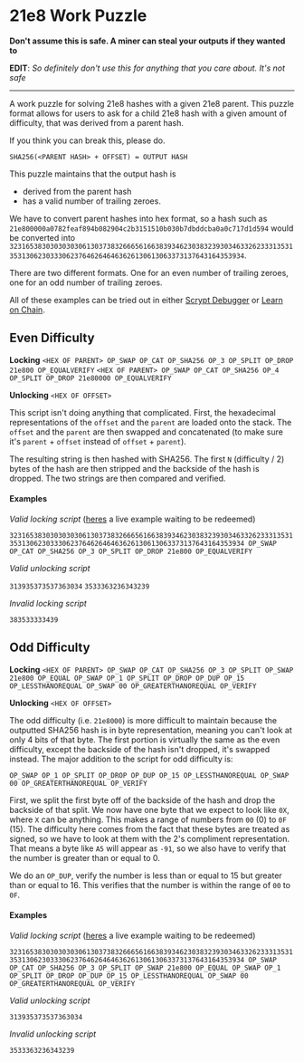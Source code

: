 # 21e8 Work Puzzle

**Don't assume this is safe. A miner can steal your outputs if they wanted to**


**EDIT**: *So definitely don't use this for anything that you care about. It's not safe*

---


A work puzzle for solving 21e8 hashes with a given 21e8 parent. This puzzle format allows for users to ask for a child
21e8 hash with a given amount of difficulty, that was derived from a parent hash. 

If you think you can break this, please do. 

`SHA256(<PARENT HASH> + OFFSET) = OUTPUT HASH`

This puzzle maintains that the output hash is 
- derived from the parent hash
- has a valid number of trailing zeroes.


We have to convert parent hashes into hex format, so a hash such as `21e800000a0782feaf894b082904c2b3151510b030b7dbddcba0a0c717d1d594` would be converted into 
`32316538303030303061303738326665616638393462303832393034633262333135313531306230333062376462646463626130613063373137643164353934`.

There are two different formats. One for an even number of trailing zeroes, one for an odd number of trailing zeroes.

All of these examples can be tried out in either [Scrypt Debugger](http://scrypt.studio/) or [Learn on Chain](http://learnonchain.com/script).

## Even Difficulty

**Locking**
`<HEX OF PARENT> OP_SWAP OP_CAT OP_SHA256 OP_3 OP_SPLIT OP_DROP 21e800 OP_EQUALVERIFY`
`<HEX OF PARENT> OP_SWAP OP_CAT OP_SHA256 OP_4 OP_SPLIT OP_DROP 21e80000 OP_EQUALVERIFY`

**Unlocking**
`<HEX OF OFFSET>`

This script isn't doing anything that complicated. First, the hexadecimal representations of the `offset` and the `parent` are loaded onto the stack. The `offset` and the `parent` are then swapped and concatenated (to make sure it's `parent` + `offset` instead of `offset` + `parent`).

The resulting string is then hashed with SHA256. The first `N` (difficulty / 2) bytes of the hash are then stripped and the 
backside of the hash is dropped. The two strings are then compared and verified.


#### Examples

*Valid locking script* ([heres](https://search.matterpool.io/tx/94fd8c388f3584dd460e8f7014aa4c44dc06a9b21e9ab3e7b4325d9af2197f61) a live example waiting to be redeemed)

`32316538303030303061303738326665616638393462303832393034633262333135313531306230333062376462646463626130613063373137643164353934 OP_SWAP OP_CAT OP_SHA256 OP_3 OP_SPLIT OP_DROP 21e800 OP_EQUALVERIFY`

*Valid unlocking script*

`313935373537363034`
`3533363236343239`

*Invalid locking script*

`383533333439`


## Odd Difficulty

**Locking**
`
<HEX OF PARENT> OP_SWAP OP_CAT OP_SHA256 OP_3 OP_SPLIT OP_SWAP 21e800 OP_EQUAL OP_SWAP OP_1 OP_SPLIT OP_DROP OP_DUP OP_15 OP_LESSTHANOREQUAL OP_SWAP 00 OP_GREATERTHANOREQUAL OP_VERIFY
`

**Unlocking**
`<HEX OF OFFSET>`


The odd difficulty (i.e. `21e8000`) is more difficult to maintain because the outputted SHA256 hash is in byte representation, meaning you can't look at only 4 bits of that byte. The first portion is virtually the same as the even difficulty, except
the backside of the hash isn't dropped, it's swapped instead. The major addition to the script for odd difficulty is:

`OP_SWAP OP_1 OP_SPLIT OP_DROP OP_DUP OP_15 OP_LESSTHANOREQUAL OP_SWAP 00 OP_GREATERTHANOREQUAL OP_VERIFY`

First, we split the first byte off of the backside of the hash and drop the backside of that split. We now have one byte that
we expect to look like `0X`, where `X` can be anything. This makes a range of numbers from `00` (0) to `0F` (15). The difficulty here comes from the fact that these bytes are 
treated as signed, so we have to look at them with the 2's compliment representation. That means a byte like `A5` will appear
as `-91`, so we also have to verify that the number is greater than or equal to 0. 

We do an `OP_DUP`, verify the number is less than or equal to 15 but greater than or equal to 16. This verifies that the number
is within the range of `00` to `0F`. 

#### Examples

*Valid locking script* ([heres](https://search.matterpool.io/tx/0763c906dffb65adfb754036a8c61b3cb311d9bab21667683ceefb1661460802) a live example waiting to be redeemed)

`
32316538303030303061303738326665616638393462303832393034633262333135313531306230333062376462646463626130613063373137643164353934 OP_SWAP OP_CAT OP_SHA256 OP_3 OP_SPLIT OP_SWAP 21e800 OP_EQUAL OP_SWAP OP_1 OP_SPLIT OP_DROP OP_DUP OP_15 OP_LESSTHANOREQUAL OP_SWAP 00 OP_GREATERTHANOREQUAL OP_VERIFY
`

*Valid unlocking script*

`313935373537363034`


*Invalid unlocking script*

`3533363236343239`

